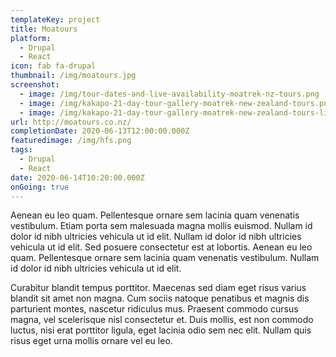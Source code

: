 ```yaml
---
templateKey: project
title: Moatours
platform:
  - Drupal
  - React
icon: fab fa-drupal
thumbnail: /img/moatours.jpg
screenshot:
  - image: /img/tour-dates-and-live-availability-moatrek-nz-tours.png
  - image: /img/kakapo-21-day-tour-gallery-moatrek-new-zealand-tours.png
  - image: /img/kakapo-21-day-tour-gallery-moatrek-new-zealand-tours-lightbox.png
url: http://moatours.co.nz/
completionDate: 2020-06-13T12:00:00.000Z
featuredimage: /img/hfs.png
tags:
  - Drupal
  - React
date: 2020-06-14T10:20:00.000Z
onGoing: true
---
```

Aenean eu leo quam. Pellentesque ornare sem lacinia quam venenatis vestibulum. Etiam porta sem malesuada magna mollis euismod. Nullam id dolor id nibh ultricies vehicula ut id elit. Nullam id dolor id nibh ultricies vehicula ut id elit. Sed posuere consectetur est at lobortis. Aenean eu leo quam. Pellentesque ornare sem lacinia quam venenatis vestibulum. Nullam id dolor id nibh ultricies vehicula ut id elit.

Curabitur blandit tempus porttitor. Maecenas sed diam eget risus varius blandit sit amet non magna. Cum sociis natoque penatibus et magnis dis parturient montes, nascetur ridiculus mus. Praesent commodo cursus magna, vel scelerisque nisl consectetur et. Duis mollis, est non commodo luctus, nisi erat porttitor ligula, eget lacinia odio sem nec elit. Nullam quis risus eget urna mollis ornare vel eu leo.